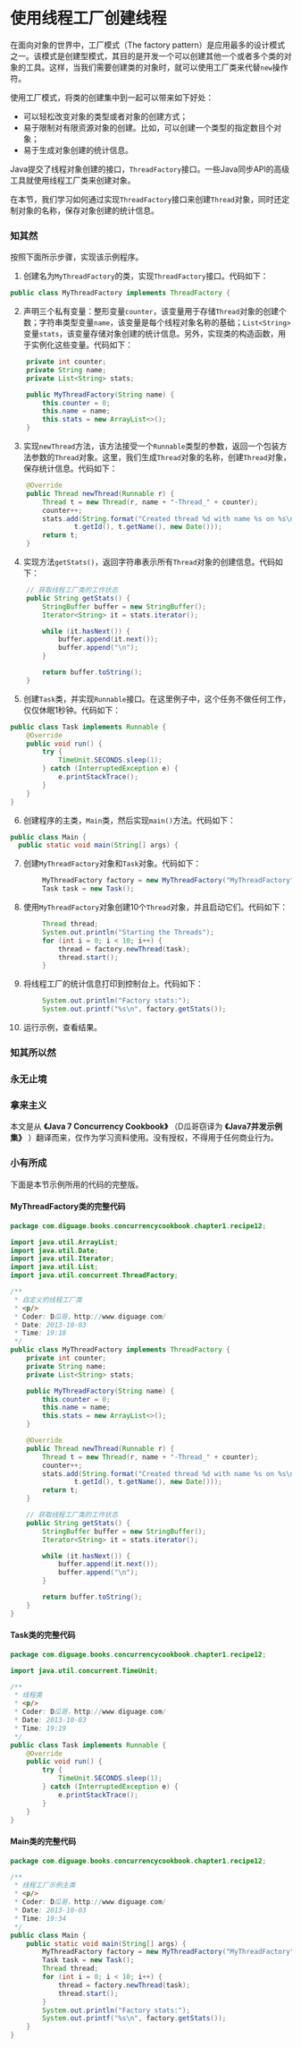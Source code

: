 # 使用线程工厂创建线程

在面向对象的世界中，工厂模式（The factory pattern）是应用最多的设计模式之一。该模式是创建型模式，其目的是开发一个可以创建其他一个或者多个类的对象的工具。这样，当我们需要创建类的对象时，就可以使用工厂类来代替`new`操作符。

使用工厂模式，将类的创建集中到一起可以带来如下好处：

* 可以轻松改变对象的类型或者对象的创建方式；
* 易于限制对有限资源对象的创建。比如，可以创建一个类型的指定数目个对象；
* 易于生成对象创建的统计信息。

Java提交了线程对象创建的接口，`ThreadFactory`接口。一些Java同步API的高级工具就使用线程工厂类来创建对象。

在本节，我们学习如何通过实现`ThreadFactory`接口来创建`Thread`对象，同时还定制对象的名称，保存对象创建的统计信息。


### 知其然

按照下面所示步骤，实现该示例程序。

1. 创建名为`MyThreadFactory`的类，实现`ThreadFactory`接口。代码如下：
```Java
public class MyThreadFactory implements ThreadFactory {
```

2. 声明三个私有变量：整形变量`counter`，该变量用于存储`Thread`对象的创建个数；字符串类型变量`name`，该变量是每个线程对象名称的基础；`List<String>`变量`stats`，该变量存储对象创建的统计信息。另外，实现类的构造函数，用于实例化这些变量。代码如下：
```Java
    private int counter;
    private String name;
    private List<String> stats;

    public MyThreadFactory(String name) {
        this.counter = 0;
        this.name = name;
        this.stats = new ArrayList<>();
    }
```

3. 实现`newThread`方法，该方法接受一个`Runnable`类型的参数，返回一个包装方法参数的`Thread`对象。这里，我们生成`Thread`对象的名称，创建`Thread`对象，保存统计信息。代码如下：
```Java
    @Override
    public Thread newThread(Runnable r) {
        Thread t = new Thread(r, name + "-Thread_" + counter);
        counter++;
        stats.add(String.format("Created thread %d with name %s on %s\n",
                t.getId(), t.getName(), new Date()));
        return t;
    }
```

4. 实现方法`getStats()`，返回字符串表示所有`Thread`对象的创建信息。代码如下：
```Java
    // 获取线程工厂类的工作状态
    public String getStats() {
        StringBuffer buffer = new StringBuffer();
        Iterator<String> it = stats.iterator();

        while (it.hasNext()) {
            buffer.append(it.next());
            buffer.append("\n");
        }

        return buffer.toString();
    }
```

5. 创建`Task`类，并实现`Runnable`接口。在这里例子中，这个任务不做任何工作，仅仅休眠1秒钟。代码如下：
```Java
public class Task implements Runnable {
    @Override
    public void run() {
        try {
            TimeUnit.SECONDS.sleep(1);
        } catch (InterruptedException e) {
            e.printStackTrace();
        }
    }
}
```

6. 创建程序的主类，`Main`类，然后实现`main()`方法。代码如下：
```Java
public class Main {
  public static void main(String[] args) {
```

7. 创建`MyThreadFactory`对象和`Task`对象。代码如下：
```Java
        MyThreadFactory factory = new MyThreadFactory("MyThreadFactory");
        Task task = new Task();
```

8. 使用`MyThreadFactory`对象创建10个`Thread`对象，并且启动它们。代码如下：
```Java
        Thread thread;
        System.out.println("Starting the Threads");
        for (int i = 0; i < 10; i++) {
            thread = factory.newThread(task);
            thread.start();
        }
```

9. 将线程工厂的统计信息打印到控制台上。代码如下：
```Java
        System.out.println("Factory stats:");
        System.out.printf("%s\n", factory.getStats());
```

10. 运行示例，查看结果。

### 知其所以然

### 永无止境


### 拿来主义

本文是从 **《Java 7 Concurrency Cookbook》** （D瓜哥窃译为 **《Java7并发示例集》** ）翻译而来，仅作为学习资料使用。没有授权，不得用于任何商业行为。


### 小有所成

下面是本节示例所用的代码的完整版。

#### MyThreadFactory类的完整代码
```Java
package com.diguage.books.concurrencycookbook.chapter1.recipe12;

import java.util.ArrayList;
import java.util.Date;
import java.util.Iterator;
import java.util.List;
import java.util.concurrent.ThreadFactory;

/**
 * 自定义的线程工厂类
 * <p/>
 * Coder: D瓜哥，http://www.diguage.com/
 * Date: 2013-10-03
 * Time: 19:18
 */
public class MyThreadFactory implements ThreadFactory {
    private int counter;
    private String name;
    private List<String> stats;

    public MyThreadFactory(String name) {
        this.counter = 0;
        this.name = name;
        this.stats = new ArrayList<>();
    }

    @Override
    public Thread newThread(Runnable r) {
        Thread t = new Thread(r, name + "-Thread_" + counter);
        counter++;
        stats.add(String.format("Created thread %d with name %s on %s\n",
                t.getId(), t.getName(), new Date()));
        return t;
    }

    // 获取线程工厂类的工作状态
    public String getStats() {
        StringBuffer buffer = new StringBuffer();
        Iterator<String> it = stats.iterator();

        while (it.hasNext()) {
            buffer.append(it.next());
            buffer.append("\n");
        }

        return buffer.toString();
    }
}
```

#### Task类的完整代码
```Java
package com.diguage.books.concurrencycookbook.chapter1.recipe12;

import java.util.concurrent.TimeUnit;

/**
 * 线程类
 * <p/>
 * Coder: D瓜哥，http://www.diguage.com/
 * Date: 2013-10-03
 * Time: 19:19
 */
public class Task implements Runnable {
    @Override
    public void run() {
        try {
            TimeUnit.SECONDS.sleep(1);
        } catch (InterruptedException e) {
            e.printStackTrace();
        }
    }
}
```

#### Main类的完整代码
```Java
package com.diguage.books.concurrencycookbook.chapter1.recipe12;

/**
 * 线程工厂示例主类
 * <p/>
 * Coder: D瓜哥，http://www.diguage.com/
 * Date: 2013-10-03
 * Time: 19:34
 */
public class Main {
    public static void main(String[] args) {
        MyThreadFactory factory = new MyThreadFactory("MyThreadFactory");
        Task task = new Task();
        Thread thread;
        for (int i = 0; i < 10; i++) {
            thread = factory.newThread(task);
            thread.start();
        }
        System.out.println("Factory stats:");
        System.out.printf("%s\n", factory.getStats());
    }
}
```